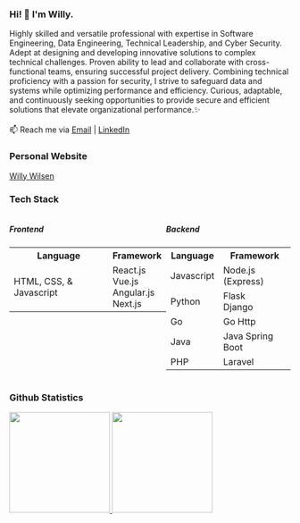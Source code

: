 ### Hi! 👋 I'm Willy. 
Highly skilled and versatile professional with expertise in Software Engineering, Data Engineering, Technical Leadership, and Cyber Security. Adept at designing and developing innovative solutions to complex technical challenges. Proven ability to lead and collaborate with cross-functional teams, ensuring successful project delivery. Combining technical proficiency with a passion for security, I strive to safeguard data and systems while optimizing performance and efficiency. Curious, adaptable, and continuously seeking opportunities to provide secure and efficient solutions that elevate organizational performance.✨
<br><br>
📫 Reach me via <a href="mailto:willywilsen.ww@gmail.com" target="_blank">Email</a> | <a href="https://www.linkedin.com/in/willywilsen/" target="_blank">LinkedIn</a>

### Personal Website

<a href="https://willywilsen.vercel.app">Willy Wilsen</a>

### Tech Stack

<div style="display: flex; flex-direction: row;">
  <div>
    <h5>Frontend</h5>
    <table>
      <tr>
        <th>Language</th>
        <th>Framework</th>
      </tr>
      <tr>
        <td>HTML, CSS, & Javascript</td>
        <td>React.js
          <br>Vue.js
          <br>Angular.js
          <br>Next.js</td>
      </tr>
    </table>
  </div>

  <div>
    <h5>Backend</h5>
    <table>
      <tr>
        <th>Language</th>
        <th>Framework</th>
      </tr>
      <tr>
        <td>Javascript</td>
        <td>Node.js (Express)</td>
      </tr>
      <tr>
        <td>Python</td>
        <td>Flask
          <br>Django</td>
      </tr>
      <tr>
        <td>Go</td>
        <td>Go Http</td>
      </tr>
      <tr>
        <td>Java</td>
        <td>Java Spring Boot</td>
      </tr>
      <tr>
        <td>PHP</td>
        <td>Laravel</td>
      </tr>
    </table>
  </div>
</div>

### Github Statistics

<p align="left">
  <a href="https://github.com/WillyWilsen">
    <img height="180em" src="https://github-readme-stats-eight-theta.vercel.app/api?username=WillyWilsen&show_icons=true&theme=algolia&include_all_commits=true&count_private=true"/>
    <img height="180em" src="https://github-readme-stats-eight-theta.vercel.app/api/top-langs/?username=WillyWilsen&layout=compact&langs_count=8&theme=algolia"/>
  </a>
</p>

<!---
TubesForLyfe/TubesForLyfe is a ✨ special ✨ repository because its `README.md` (this file) appears on your GitHub profile.
You can click the Preview link to take a look at your changes.
--->
